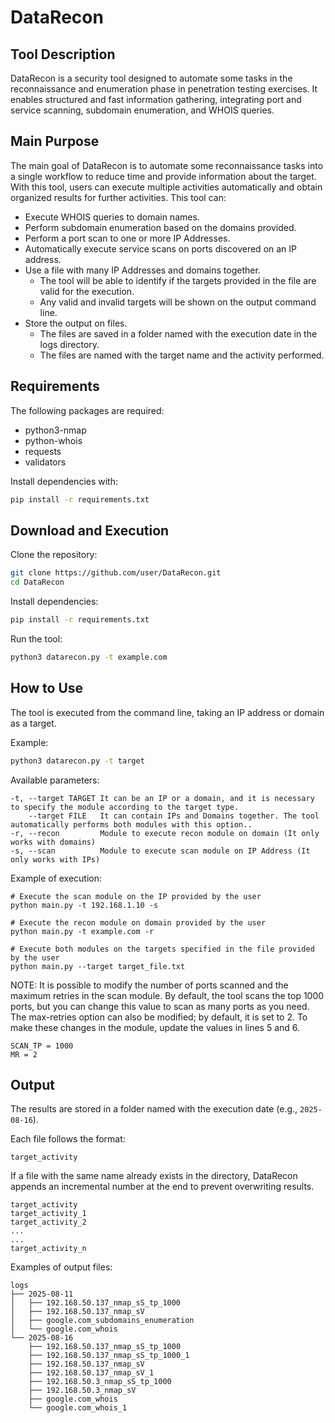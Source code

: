 # DataRecon  

## Tool Description  
DataRecon is a security tool designed to automate some tasks in the reconnaissance and enumeration phase in penetration testing exercises. It enables structured and fast information gathering, integrating port and service scanning, subdomain enumeration, and WHOIS queries.  

## Main Purpose  
The main goal of DataRecon is to automate some reconnaissance tasks into a single workflow to reduce time and provide information about the target. With this tool, users can execute multiple activities automatically and obtain organized results for further activities. This tool can:
- Execute WHOIS queries to domain names.
- Perform subdomain enumeration based on the domains provided.
- Perform a port scan to one or more IP Addresses.
- Automatically execute service scans on ports discovered on an IP address.
- Use a file with many IP Addresses and domains together.
    - The tool will be able to identify if the targets provided in the file are valid for the execution.
    - Any valid and invalid targets will be shown on the output command line.
- Store the output on files.
    - The files are saved in a folder named with the execution date in the logs directory.
    - The files are named with the target name and the activity performed.

## Requirements  
The following packages are required:  
- python3-nmap  
- python-whois  
- requests  
- validators  

Install dependencies with:  
```bash
pip install -r requirements.txt
```

## Download and Execution  
Clone the repository:  
```bash
git clone https://github.com/user/DataRecon.git
cd DataRecon
```

Install dependencies:  
```bash
pip install -r requirements.txt
```

Run the tool:  
```bash
python3 datarecon.py -t example.com
```  

## How to Use  
The tool is executed from the command line, taking an IP address or domain as a target.  

Example:  
```bash
python3 datarecon.py -t target 
```

Available parameters: 
```
-t, --target TARGET It can be an IP or a domain, and it is necessary to specify the module according to the target type.
    --target FILE   It can contain IPs and Domains together. The tool automatically performs both modules with this option.. 
-r, --recon         Module to execute recon module on domain (It only works with domains)
-s, --scan          Module to execute scan module on IP Address (It only works with IPs)
```
Example of execution:
```
# Execute the scan module on the IP provided by the user
python main.py -t 192.168.1.10 -s

# Execute the recon module on domain provided by the user
python main.py -t example.com -r

# Execute both modules on the targets specified in the file provided by the user
python main.py --target target_file.txt
```

NOTE: It is possible to modify the number of ports scanned and the maximum retries in the scan module. By default, the tool scans the top 1000 ports, but you can change this value to scan as many ports as you need. The max-retries option can also be modified; by default, it is set to 2. To make these changes in the module, update the values in lines 5 and 6.
```
SCAN_TP = 1000
MR = 2
```

## Output  
The results are stored in a folder named with the execution date (e.g., `2025-08-16`).  

Each file follows the format:  
```
target_activity
```

If a file with the same name already exists in the directory, DataRecon appends an incremental number at the end to prevent overwriting results.
```
target_activity
target_activity_1
target_activity_2
...
...
target_activity_n
```

Examples of output files:
```
logs
├── 2025-08-11
│   ├── 192.168.50.137_nmap_sS_tp_1000
│   ├── 192.168.50.137_nmap_sV
│   ├── google.com_subdomains_enumeration
│   └── google.com_whois
└── 2025-08-16
    ├── 192.168.50.137_nmap_sS_tp_1000
    ├── 192.168.50.137_nmap_sS_tp_1000_1
    ├── 192.168.50.137_nmap_sV
    ├── 192.168.50.137_nmap_sV_1
    ├── 192.168.50.3_nmap_sS_tp_1000
    ├── 192.168.50.3_nmap_sV
    ├── google.com_whois
    └── google.com_whois_1
```